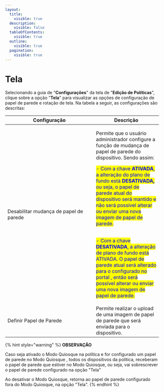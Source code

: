 ```yaml
---
layout:
  title:
    visible: true
  description:
    visible: false
  tableOfContents:
    visible: true
  outline:
    visible: true
  pagination:
    visible: true
---
```


# Tela

Selecionando a guia de "**Configurações**" da tela de "**Edição de Políticas**", clique sobre a opção "**Tela**" para visualizar as opções de configuração de papel de parede e rotação de tela. Na tabela a seguir, as configurações são descritas:

<table><thead><tr><th width="274">Configuração</th><th>Descrição</th></tr></thead><tbody><tr><td>Desabilitar mudança de papel de parede</td><td><p>Permite que o usuário administrador configure a função de mudança de papel de parede do dispositivo. Sendo assim:</p><p> </p><p><mark style="color:blue;">- Com a chave <strong>ATIVADA</strong>, a alteração do plano de fundo está <strong>DESATIVADA,</strong> ou seja, o papel de parede atual do dispositivo será mantido e não será possível alterar ou enviar uma nova imagem de papel de parede.</mark></p><p><br><mark style="color:blue;">- Com a chave <strong>DESATIVADA</strong>, a alteração de plano de fundo está ATIVADA. O papel de parede atual será alterado para o configurado no portal , então será possível alterar ou enviar uma nova imagem de papel de parede.</mark></p></td></tr><tr><td>Definir Papel de Parede</td><td>Permite realizar o upload de uma imagem de papel de parede que será enviada para o dispositivo.</td></tr></tbody></table>



{% hint style="warning" %}
**OBSERVAÇÃO**

Caso seja ativado o Modo Quiosque na política e for configurado um papel de parede no Modo Quiosque , todos os dispositivos da política, receberam o papel de parede que estiver no Modo Quiosque, ou seja, vai sobrescrever o papel de parede configurado na opção "Tela"

Ao desativar o Modo Quiosque, retorna ao papel de parede configurado fora do Modo Quiosque, na opção "Tela".
{% endhint %}
